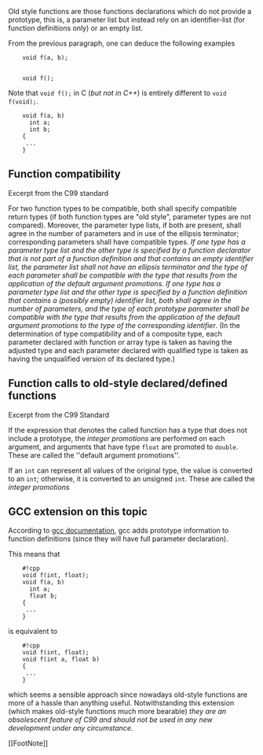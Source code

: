 
 Old style functions are those functions declarations which do not provide a prototype, this is, a parameter list
but instead rely on an identifier-list (for function definitions only) or an empty list.

From the previous paragraph, one can deduce the following examples


        void f(a, b);


        void f();

Note that `void f();` in C (*but not in C++*) is entirely different to `void f(void);`.


        void f(a, b)
          int a;
          int b;
        {
         ...
        }

## Function compatibility

Excerpt from the C99 standard

 For two function types to be compatible, both shall specify compatible return types (if both function types are "old style", parameter types are not compared). Moreover, the parameter type lists, if both are present, shall agree in the number of parameters and in use of the ellipsis terminator; corresponding parameters shall have compatible types. *If one type has a parameter type list and the other type is specified by a function declarator that is not part of a function definition and that contains an empty identifier list, the parameter list shall not have an ellipsis terminator and the type of each parameter shall be compatible with the type that results from the application of the default argument promotions. If one type has a parameter type list and the other type is specified by a function definition that contains a (possibly empty) identifier list, both shall agree in the number of parameters, and the type of each prototype parameter shall be compatible with the type that results from the application of the _default argument promotions_ to the type of the corresponding identifier*. (In the determination of type compatibility and of a composite type, each parameter declared with function or array type is taken as having the adjusted type and each parameter declared with qualified type
 is taken as having the unqualified version of its declared type.)

## Function calls to old-style declared/defined functions

Excerpt from the C99 Standard

 If the expression that denotes the called function has a type that does not include a
 prototype, the _integer promotions_ are performed on each argument, and arguments that
 have type `float` are promoted to `double`. These are called the ''default argument 
 promotions''.
 
 If an `int` can represent all values of the original type, the value is converted to an `int`;
 otherwise, it is converted to an unsigned `int`. These are called the _integer promotions_

## GCC extension on this topic

According to [gcc documentation](http://gcc.gnu.org/onlinedocs/gcc/Function-Prototypes.html), gcc adds prototype information to function definitions (since they will have full parameter declaration).

This means that


        #!cpp
        void f(int, float);
        void f(a, b)
          int a;
          float b;
        {
         ...
        }

is equivalent to


        #!cpp
        void f(int, float);
        void f(int a, float b)
        {
         ...
        }

which seems a sensible approach since nowadays old-style functions are more of a hassle than anything useful. Notwithstanding this extension (which makes old-style functions much more bearable) *they are an obsolescent feature of C99 and should not be used in any new development under any circumstance*.

[[FootNote]]